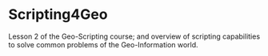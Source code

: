 Scripting4Geo
=============

Lesson 2 of the Geo-Scripting course; and overview of scripting capabilities to solve common problems of the Geo-Information world.
